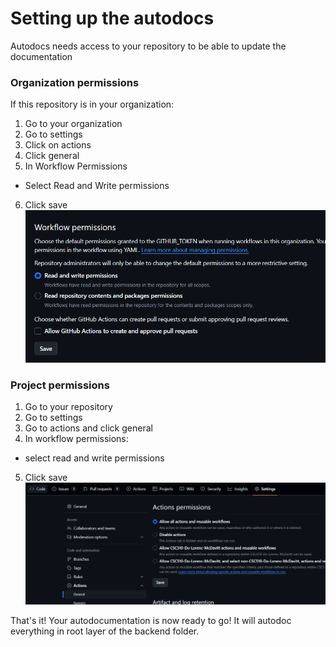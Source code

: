 # Setting up the autodocs
Autodocs needs access to your repository to be able to update the documentation
### Organization permissions
If this repository is in your organization:
1. Go to your organization
2. Go to settings
3. Click on actions
4. Click general
5. In Workflow Permissions
  * Select Read and Write permissions
6. Click save
![alt text](assets/workflow-perms.png)

### Project permissions
1. Go to your repository
2. Go to settings
3. Go to actions and click general
4. In workflow permissions:
  * select read and write permissions
5. Click save
![alt text](assets/repo-settings.png)

That's it! Your autodocumentation is now ready to go! It will autodoc everything in root layer of the backend folder.